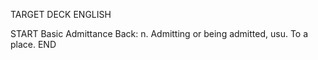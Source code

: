 TARGET DECK
ENGLISH

START
Basic
Admittance
Back: n. Admitting or being admitted, usu. To a place.
END
